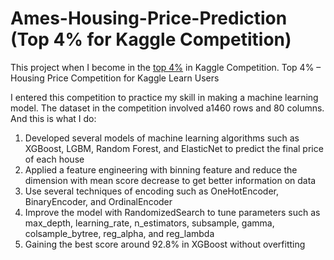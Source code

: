 # Ames-Housing-Price-Prediction (Top 4% for Kaggle Competition)
This project when I become in the [top 4%](https://www.kaggle.com/malikafuhamid/competitions) in Kaggle Competition.
Top 4% – Housing Price Competition for Kaggle Learn Users

I entered this competition to practice my skill in making a machine learning model. The dataset in the competition involved a1460 rows and 80 columns. And this is what I do:

1. Developed several models of machine learning algorithms such as XGBoost, LGBM, Random Forest, and ElasticNet to predict the final price of each house
2. Applied a feature engineering with binning feature and reduce the dimension with mean score decrease to get better information on data
3. Use several techniques of encoding such as OneHotEncoder, BinaryEncoder, and OrdinalEncoder
4. Improve the model with RandomizedSearch to tune parameters such as max_depth, learning_rate, n_estimators, subsample, gamma, colsample_bytree, reg_alpha, and reg_lambda 
5. Gaining the best score around 92.8% in XGBoost without overfitting
